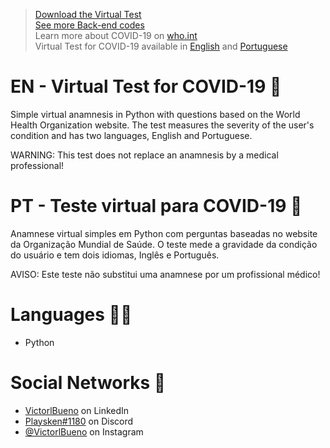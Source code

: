 ><a href="https://github.com/VictorlBueno/Virtual-Covid-Test/archive/refs/heads/main.zip" target="_blank">Download the Virtual Test</a></br>
><a href="https://github.com/stars/VictorlBueno/lists/back-end" target="_blank">See more Back-end codes</a></br>
>Learn more about COVID-19 on <a href="https://www.who.int/health-topics/coronavirus" target="_blank">who.int</a></br>
>Virtual Test for COVID-19 available in <a href="https://github.com/VictorlBueno/Virtual-Test-COVID-19/blob/main/README.md#en---virtual-test-for-covid-19--" target="_blank">English</a> and <a href="https://github.com/VictorlBueno/Virtual-Test-COVID-19/blob/main/README.md#pt---teste-virtual-para-covid-19-" target="_blank">Portuguese</a>

# EN - Virtual Test for COVID-19  🦠
Simple virtual anamnesis in Python with questions based on the World Health Organization website. The test measures the severity of the user's condition and has two languages, English and Portuguese.

WARNING: This test does not replace an anamnesis by a medical professional!

# PT - Teste virtual para COVID-19 🦠
Anamnese virtual simples em Python com perguntas baseadas no website da Organização Mundial de Saúde. O teste mede a gravidade da condição do usuário e tem dois idiomas, Inglês e Português.

AVISO: Este teste não substitui uma anamnese por um profissional médico!

# Languages 👨‍💻
<ul>
  <li>Python</li>
</ul>
 
# Social Networks 🔗
<ul>
<li><a href="https://www.linkedin.com/in/victorlbueno/" target="_blank">VictorlBueno</a> on LinkedIn</li>
<li><a href="discordapp.com/users/Playsken#1180" target="_blank">Playsken#1180</a> on Discord</li>
<li><a href="instagram.com/victorlbueno" target="_blank">@VictorlBueno</a> on Instagram</li></ul>
